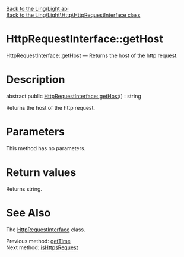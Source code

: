 [Back to the Ling/Light api](https://github.com/lingtalfi/Light/blob/master/doc/api/Ling/Light.md)<br>
[Back to the Ling\Light\Http\HttpRequestInterface class](https://github.com/lingtalfi/Light/blob/master/doc/api/Ling/Light/Http/HttpRequestInterface.md)


HttpRequestInterface::getHost
================



HttpRequestInterface::getHost — Returns the host of the http request.




Description
================


abstract public [HttpRequestInterface::getHost](https://github.com/lingtalfi/Light/blob/master/doc/api/Ling/Light/Http/HttpRequestInterface/getHost.md)() : string




Returns the host of the http request.




Parameters
================

This method has no parameters.


Return values
================

Returns string.








See Also
================

The [HttpRequestInterface](https://github.com/lingtalfi/Light/blob/master/doc/api/Ling/Light/Http/HttpRequestInterface.md) class.

Previous method: [getTime](https://github.com/lingtalfi/Light/blob/master/doc/api/Ling/Light/Http/HttpRequestInterface/getTime.md)<br>Next method: [isHttpsRequest](https://github.com/lingtalfi/Light/blob/master/doc/api/Ling/Light/Http/HttpRequestInterface/isHttpsRequest.md)<br>


